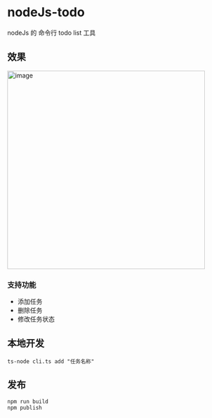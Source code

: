 # nodeJs-todo
nodeJs 的 命令行 todo list 工具
## 效果
<img width="450" alt="image" src="https://user-images.githubusercontent.com/24516369/169649478-22abb7a0-a310-41ff-a482-0100e3884983.png">

### 支持功能
* 添加任务
* 删除任务
* 修改任务状态
## 本地开发
```
ts-node cli.ts add "任务名称"
```
## 发布
```
npm run build 
npm publish
```
